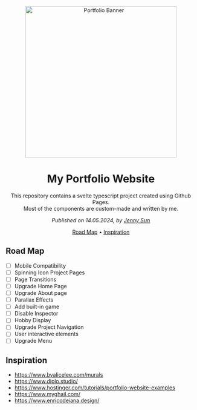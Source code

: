 <div align="center">

  <a href="https://xmissj.github.io/portfolio/" target="_blank">
    <img alt="Portfolio Banner" height="400" src="https://xmissj.github.io/portfolio/images/banner.jpg"/>
  </a>
</div>

<h1 align="center">My Portfolio Website</h1>

<p align="center">This repository contains a svelte typescript project created using Github Pages. <br/> Most of the components are custom-made and written by me.</p>

<p align="center"><i>Published on 14.05.2024, by   <a href="https://github.com/xMISSJ" target="_blank">Jenny Sun</a></i></p>

<p align="center">
  <a href="#road-map">Road Map</a> •
  <a href="#inspiration">Inspiration</a>
</p>

<h2 id="road-map">
Road Map
</h2>

- [ ] Mobile Compatibility
- [ ] Spinning Icon Project Pages
- [ ] Page Transitions
- [ ] Upgrade Home Page
- [ ] Upgrade About page
- [ ] Parallax Effects
- [ ] Add built-in game
- [ ] Disable Inspector
- [ ] Hobby Display
- [ ] Upgrade Project Navigation
- [ ] User interactive elements
- [ ] Upgrade Menu

<h2 id="inspiration"> 
 Inspiration
 </h2>

 - https://www.byalicelee.com/murals
 - https://www.diplo.studio/
 - https://www.hostinger.com/tutorials/portfolio-website-examples
 - https://www.myghail.com/
 - https://www.enricodeiana.design/ 
